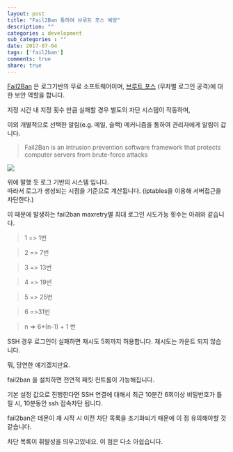 ```yaml
---
layout: post
title: "Fail2Ban 통하여 브루트 포스 예방"
description: ""
categories : development
sub_categories : ""
date: 2017-07-04
tags: ['fail2ban']
comments: true
share: true
---
```


[Fail2Ban](https://www.fail2ban.org/wiki/index.php/Main_Page) 은 로그기반의 무료
소프트웨어이며, [브루트
포스](https://namu.wiki/w/%EB%B8%8C%EB%A3%A8%ED%8A%B8%20%ED%8F%AC%EC%8A%A4) (무차별
로그인 공격)에 대한 보안 역할을 합니다.

지정 시간 내 지정 횟수 만큼 실패할 경우 별도의 차단 시스템이 작동하며,

이외 개별적으로 선택한 알림(e.g. 메일, 슬랙) 메커니즘을 통하여 관리자에게 알림이 갑니다.

  

  

> Fail2Ban is an intrusion prevention software framework that protects
computer servers from brute-force attacks

  

  

![](/assets/images/posts/772/257ED644595B63542DCD50.PNG)

  

  

  

위에 말했 듯 로그 기반의 시스템 입니다.  
따라서 로그가 생성되는 시점을 기준으로 계산됩니다. (iptables을 이용해 서버접근을 차단한다.)

  

이 때문에 발생하는 fail2ban maxretry별 최대 로그인 시도가능 횟수는 아래와 같습니다.

  

  

> 1 => 1번

>

> 2 => 7번

>

> 3 => 13번

>

> 4 => 19번

>

> 5 => 25번

>

> 6 =>31번

>

>  

>

> n => 6*(n-1) + 1 번

  

  

SSH 경우 로그인이 실패하면 재시도 5회까지 허용합니다. 재시도는 카운트 되지 않습니다.

뭐, 당연한 얘기겠지만요.

  

  

fail2ban 을 설치하면 전연적 패킷 컨트롤이 가능해집니다.

기본 설정 값으로 진행한다면 SSH 연결에 대해서 최근 10분간 6회이상 비밀번호가 틀릴 시, 10분동안 ssh 접속차단 됩니다.

  

  

fail2ban은 데몬이 재 시작 시 이전 차단 목록을 초기화되기 때문에 이 점 유의해야할 것 같습니다.

차단 목록이 휘발성을 띄우고있네요. 이 점은 다소 아쉽습니다.


